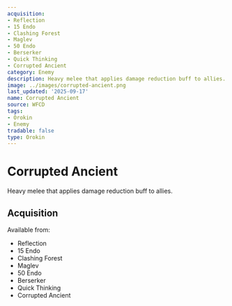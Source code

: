 ```yaml
---
acquisition:
- Reflection
- 15 Endo
- Clashing Forest
- Maglev
- 50 Endo
- Berserker
- Quick Thinking
- Corrupted Ancient
category: Enemy
description: Heavy melee that applies damage reduction buff to allies.
image: ../images/corrupted-ancient.png
last_updated: '2025-09-17'
name: Corrupted Ancient
source: WFCD
tags:
- Orokin
- Enemy
tradable: false
type: Orokin
---
```


# Corrupted Ancient

Heavy melee that applies damage reduction buff to allies.

## Acquisition

Available from:
- Reflection
- 15 Endo
- Clashing Forest
- Maglev
- 50 Endo
- Berserker
- Quick Thinking
- Corrupted Ancient

